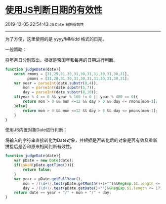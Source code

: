 # [使用JS判断日期的有效性](https://blog.csdn.net/woaidouya123/article/details/103413938)
2019-12-05 22:54:43 `JS` `Date` `日期有效性`

---
<p>为了方便，这里使用的是&nbsp;yyyy/MM/dd 格式的日期。</p> 
<p>一般策略：</p> 
<p>将年月日分别取出，根据是否闰年和每月的日期进行判断。</p> 

```javascript
function judgeDate(date){
	const rmons = [31,29,31,30,31,30,31,31,30,31,30,31],
		  pmons = [31,28,31,30,31,30,31,31,30,31,30,31];
	var year = parseInt(date.substr(0,4)),
		mon = parseInt(date.substr(5,7)),
		day = parseInt(date.substr(8,10));
	if(year % 4 == 0 && year % 100 != 0 || year % 400 == 0){
		return mon > 0 && mon <=12 && day > 0 && day <= rmons[mon-1];
	}else{
		return mon > 0 && mon <=12 && day > 0 && day <= pmons[mon-1];
	}
}
``` 
<p>使用JS内置对象Date进行判断：</p> 
<p>将输入的字符串直接转化为Date对象，并根据是否转化后的对象是否有效及重新拼接后是否和原来相同判断有效性。</p> 

```javascript
function judgeDate(date){
	var pDate = new Date(date);
	if(isNaN(pDate.getTime())){
		return false;
	}
	var year = pDate.getFullYear(),
		mon = /(\d+)/.test(pDate.getMonth()+1+"")&&RegExp.$1.length <= 1?"0"+RegExp.$1:RegExp.$1,
		day = /(\d+)/.test(pDate.getDate()+"")&&RegExp.$1.length <= 1?"0"+RegExp.$1:RegExp.$1;
	return date == year + "/" + mon + "/" + day;
}
``` 
<p>&nbsp;</p>
